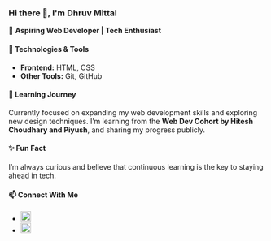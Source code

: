 ### Hi there 👋, I'm Dhruv Mittal  
🚀 **Aspiring Web Developer | Tech Enthusiast**  

#### 🔧 Technologies & Tools  
- **Frontend:** HTML, CSS  
- **Other Tools:** Git, GitHub  

#### 🌱 Learning Journey  
Currently focused on expanding my web development skills and exploring new design techniques. I’m learning from the **Web Dev Cohort by Hitesh Choudhary and Piyush**, and sharing my progress publicly.

#### ✨ Fun Fact  
I’m always curious and believe that continuous learning is the key to staying ahead in tech.  

#### 📫 Connect With Me  
- <a href="https://www.linkedin.com/in/dhruv-mittal-38957830a/" target="_blank"><img src="https://upload.wikimedia.org/wikipedia/commons/thumb/8/81/LinkedIn_icon.svg/2048px-LinkedIn_icon.svg.png" alt="" width="20" height="20" /> </a>  
- <a href="https://x.com/its_dhruv_here_" target="_blank"><img src="https://m.media-amazon.com/images/I/61w1Q5OxE2L.jpg" alt="" width="20" height="20" /></a>
<!---
its-dhruv-here/its-dhruv-here is a ✨ special ✨ repository because its `README.md` (this file) appears on your GitHub profile.
You can click the Preview link to take a look at your changes.
--->
